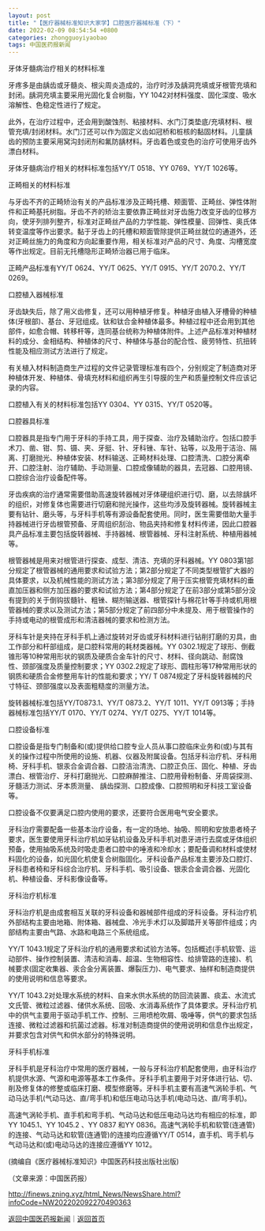 ```yaml
---
layout: post
title: "【医疗器械标准知识大家学】口腔医疗器械标准（下）"
date: 2022-02-09 08:54:54 +0800
categories: zhongguoyiyaobao
tags: 中国医药报新闻
---
```

<p>牙体牙髓病治疗相关的材料标准</p>
 <p>牙疼多是由龋齿或牙髓炎、根尖周炎造成的，治疗时涉及龋洞充填或牙根管充填和封闭。龋洞充填主要采用光固化复合树脂，YY 1042对材料强度、固化深度、吸水溶解性、色稳定性进行了规定。</p>
 <p>此外，在治疗过程中，还会用到酸蚀剂、粘接材料、水门汀类垫底/充填材料、根管充填/封闭材料。水门汀还可以作为固定义齿如冠桥和桩核的黏固材料。儿童龋齿的预防主要采用窝沟封闭剂和氟防龋材料。牙齿着色或变色的治疗可使用牙齿外漂白材料。</p>
 <p>牙体牙髓病治疗相关的材料标准包括YY/T 0518、YY 0769、YY/T 1026等。</p>
 <p>正畸相关的材料标准</p>
 <p>与牙齿不齐的正畸矫治有关的产品标准涉及正畸托槽、颊面管、正畸丝、弹性体附件和正畸基托树脂。牙齿不齐的矫治主要依靠正畸丝对牙齿施力改变牙齿的位移方向，使牙列排列整齐，标准对正畸丝产品的力学性能、弹性模量、回弹性、奥氏体转变温度等作出要求。黏于牙齿上的托槽和颊面管除提供正畸丝就位的通道外，还对正畸丝施力的角度和方向起重要作用，相关标准对产品的尺寸、角度、沟槽宽度等作出规定。目前无托槽隐形正畸矫治器已用于临床。</p>
 <p>正畸产品标准有YY/T 0624、YY/T 0625、YY/T 0915、YY/T 2070.2、YY/T 0269。</p>
 <p>口腔植入器械标准</p>
 <p>牙齿缺失后，除了用义齿修复，还可以用种植牙修复。种植牙由植入牙槽骨的种植体(牙根部)、基台、牙冠组成。钛和钛合金种植体最多。种植过程中还会用到其他部件，如愈合帽、转移杆等，连同基台统称为种植体附件。上述产品标准对种植材料的成分、金相结构、种植体的尺寸、种植体与基台的配合性、疲劳特性、抗扭转性能及相应测试方法进行了规定。</p>
 <p>有关植入材料制造商生产过程的文件记录管理标准有四个，分别规定了制造商对牙种植体开发、种植体、骨填充材料和组织再生引导膜的生产和质量控制文件应该记录的内容。</p>
 <p>口腔植入有关的材料标准包括YY 0304、YY 0315、YY/T 0520等。</p>
 <p>口腔器具标准</p>
 <p>口腔器具是指专门用于牙科的手持工具，用于探查、治疗及辅助治疗。包括口腔手术刀、凿、钳、剪、镊、夹、牙挺、针、牙科锉、车针、钻等，以及用于洁治、隔离、打磨抛光、种植体安装、材料输送、正畸材料处理、口腔清洗、口腔分离牵开、口腔注射、治疗辅助、手动测量、口腔成像辅助的器具，去冠器、口腔用镜、口腔综合治疗设备配件等。</p>
 <p>牙齿疾病的治疗通常需要借助高速旋转器械对牙体硬组织进行切、磨，以去除龋坏的组织，对修复体也需要进行切磨和抛光操作，这些均涉及旋转器械。旋转器械主要有钻针、磨头等，与牙科手机等有源设备配套使用。同时，医生需要借助大量手持器械进行牙齿根管预备、牙周组织刮治、物品夹持和修复材料传递，因此口腔器具产品标准主要包括旋转器械、手持器械、根管器械、牙科注射系统、种植用器械等。</p>
 <p>根管器械是用来对根管进行探查、成型、清洁、充填的牙科器械。YY 0803第1部分规定了根管器械的通用要求和试验方法；第2部分规定了不同类型根管扩大器的具体要求，以及机械性能的测试方法；第3部分规定了用于压实根管充填材料的垂直加压器和侧方加压器的要求和试验方法；第4部分规定了在前3部分或第5部分没有提到的关于倒钩拔髓针、粗锉、糊剂输送器、根管探针与棉花针等手持或机用根管器械的要求以及测试方法；第5部分规定了前四部分中未提及、用于根管操作的手持或电动的根管成形和清洁器械的要求和检测方法。</p>
 <p>牙科车针是夹持在牙科手机上通过旋转对牙齿或牙科材料进行钻削打磨的刃具，由工作部分和杆部组成，是口腔科常用的耗材类器械。YY 0302.1规定了球形、倒截锥形等10种常用形状的钢质及硬质合金车针的尺寸、材料、径向跳动、耐腐蚀性、颈部强度及质量控制要求；YY 0302.2规定了球形、圆柱形等17种常用形状的钢质和硬质合金修整用车针的性能和要求；YY/ T 0874规定了牙科旋转器械的尺寸特征、颈部强度以及表面粗糙度的测量方法。</p>
 <p>旋转器械标准包括YY/T0873.1、YY/T 0873.2、YY/T 1011、YY/T 0913等；手持器械标准包括YY/T 0170、YY/T 0274、YY/T 0275、YY/T 1014等。</p>
 <p>口腔设备标准</p>
 <p>口腔设备是指专门制备和(或)提供给口腔专业人员从事口腔临床业务和(或)与其有关的操作过程中所使用的设施、机器、仪器及附属设备。包括牙科治疗机、牙科用椅、牙科手机、银汞合金调合器、口腔洁治清洗、口腔正负压、固化、种植、牙齿漂白、根管治疗、牙科打磨抛光、口腔麻醉推注、口腔用骨粉制备、牙周袋探测、牙髓活力测试、牙本质测量、 龋齿探测、口腔成像、口腔照明和牙科技工室设备等。</p>
 <p>口腔设备不仅要满足口腔内使用的要求，还要符合医用电气安全要求。</p>
 <p>牙科治疗需要配备一些基本治疗设备，有一定的场地、抽吸、照明和安放患者椅子要求，医生要使用牙科治疗机如牙钻机设备及牙科手机对患牙进行去腐或牙体组织预备，使用抽吸系统及时吸走患者口腔中的唾液和冷却水；要配备调和材料或使材料固化的设备，如光固化机使复合树脂固化。牙科设备产品标准主要涉及口腔灯、牙科患者椅和牙科综合治疗机、牙科手机、吸引设备、银汞合金调合器、光固化机、种植设备、牙科影像设备等。</p>
 <p>牙科治疗机标准</p>
 <p>牙科治疗机是由成套相互关联的牙科设备和器械部件组成的牙科设备。牙科治疗机外部结构主要由地箱、附体箱、器械盘、冷光手术灯以及脚踏开关等部件组成；内部结构主要由气路、水路和电路三个系统组成。</p>
 <p>YY/T 1043.1规定了牙科治疗机的通用要求和试验方法等。包括概述(手机软管、运动部件、操作控制装置、清洁和消毒、超温、生物相容性、给排管路的连接)、机械要求(固定收集器、汞合金分离装置、爆裂压力)、电气要求、抽样和制造商提供的使用说明和信息等要求。</p>
 <p>YY/T 1043.2对处理水系统的材料、自来水供水系统的防回流装置、痰盂、水流式文氏管、微粒过滤器、储供水系统、回吸、水消毒系统作了具体要求。牙科治疗机中的供气主要用于驱动手机工作、控制、三用喷枪吹屑、吸唾等，供气的要求包括连接、微粒过滤器和抗菌过滤器。标准对制造商提供的使用说明和信息作出规定，并要求包含对供气和供水部分的特殊说明。</p>
 <p>牙科手机标准</p>
 <p>牙科手机是牙科治疗中常用的医疗器械，一般与牙科治疗机配套使用，由牙科治疗机提供水源、气源和电源等基本工作条件。牙科手机主要用于对牙体进行钻、切、削及修复体的修整或临床打磨、模型修磨等。牙科手机主要有高速气涡轮手机、气动马达手机(气动马达、直/弯手机)和低压电动马达手机(电动马达、直/弯手机)。</p>
 <p>高速气涡轮手机、直手机和弯手机、气动马达和低压电动马达均有相应的标准，即YY 1045.1、YY 1045.2 、YY 0837 和YY 0836。高速气涡轮手机和软管(连通管)的连接、气动马达和软管(连通管)的连接均应遵循YY/T 0514，直手机、弯手机与气动马达和(或)电动马达的连接应遵循YY 1012。</p>
 <p>(摘编自《医疗器械标准知识》中国医药科技出版社出版)</p><p class="em_media">（文章来源：中国医药报）</p>

<http://finews.zning.xyz/html_News/NewsShare.html?infoCode=NW202202092270490363>

[返回中国医药报新闻](//finews.withounder.com/category/zhongguoyiyaobao.html)｜[返回首页](//finews.withounder.com/)